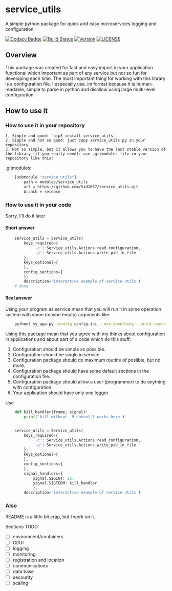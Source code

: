 # service_utils
A simple python package for quick and easy microservices logging and configuration.

[![Codacy Badge](https://api.codacy.com/project/badge/Grade/819d6be760c04433a00dace98c674058)](https://app.codacy.com/app/Sid1057/service_utils?utm_source=github.com&utm_medium=referral&utm_content=Sid1057/service_utils&utm_campaign=Badge_Grade_Dashboard)
[![Build Status](https://travis-ci.com/Sid1057/service_utils.svg?branch=master)](https://travis-ci.com/Sid1057/service_utils)
[![Version](https://img.shields.io/pypi/v/service_utils.svg)](https://pypi.org/project/service_utils/)
[![LICENSE](https://img.shields.io/github/license/sid1057/service_utils.svg)](https://github.com/Sid1057/service_utils/blob/master/LICENSE)

## Overview
This package was created for fast and easy import in your application functional which important as part of any service but not so fun for developing each time.
The most important thing for working with this library is a configuration file. I especially use .ini format because it is human-readable, simple to parse in python and disallow using large multi-level configuration.

## How to use it

### How to use it in your repository

    1. Simple and good: `pip3 install service_utils`
    2. Simple and not so good: just copy service_utils.py in your repository
    3. Not so simple, but it allows you to have the last stable version of the library (if you really need): use .gitmodules file in your repository like this:

.gitmodules:

```bash
    [submodule "service_utils"]
        path = modules/service_utils
        url = https://github.com/Sid1057/service_utils.git
        branch = release
```

### How to use it in your code

Sorry, I'll do it later

#### Short answer
```python
    service_utils = Service_utils(
        keys_required={
            '-c': Service_utils.Actions.read_configuration,
            '-p': Service_utils.Actions.write_pid_in_file
        },
        keys_optional={
        },
        config_sections={
        },
        description='interactive example of service utils')
    # done
```

#### Real answer
Using your program as service mean that you will run it in some operation system with some (maybe empty) arguments like:
```bash
    python3 my_app.py -config config.ini --use-something --print-anything
```
Using this package mean that you agree with my thinks about configuration in applications and about part of a code which do this stuff:
1. Configuration should be simple as possible.
2. Configuration should be single in service.
3. Configuration package should do maximum routine of posiible, but no more.
4. Configuration package should have some default sections in the configuration file.
5. Configuration package should allow a user (programmer) to do anything with configuration.
6. Your application should have only one logger

Use 
```python
    def kill_handler(frame, signal):
        print('kill without -9 doesn\'t works here')


    service_utils = Service_utils(
        keys_required={
            '-c': Service_utils.Actions.read_configuration,
            '-p': Service_utils.Actions.write_pid_in_file
        },
        keys_optional={
        },
        config_sections={
        },
        signal_handlers={
            signal.SIGINT: 22,
            signal.SIGTERM: kill_handler
            },
        description='interactive example of service utils')
```

### Also
README is a little bit crap, but I work on it.

Sections TODO
- [ ] environment/containers
- [ ] CI/UI
- [ ] logging
- [ ] monitoring
- [ ] registration and location
- [ ] communications
- [ ] data base
- [ ] secourity
- [ ] scaling
